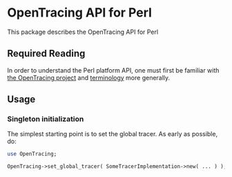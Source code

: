# OpenTracing API for Perl

This package describes the OpenTracing API for Perl

## Required Reading

In order to understand the Perl platform API, one must first be familiar with
[the OpenTracing project](http://opentracing.io/)
and
[terminology](http://opentracing.io/documentation/pages/spec)
more generally.

## Usage

### Singleton initialization

The simplest starting point is to set the global tracer. As early as possible,
do:

```perl
use OpenTracing;

OpenTracing->set_global_tracer( SomeTracerImplementation->new( ... ) );
```
